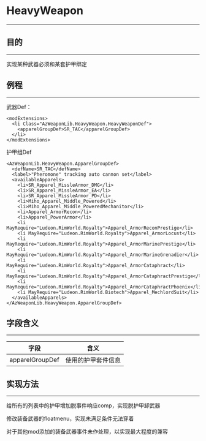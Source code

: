 # HeavyWeapon
***
## 目的
***
  实现某种武器必须和某套护甲绑定
## 例程
***
  武器Def：
```
<modExtensions>
  <li Class="AzWeaponLib.HeavyWeapon.HeavyWeaponDef">
    <apparelGroupDef>SR_TAC</apparelGroupDef>
  </li>
</modExtensions>
```
  护甲组Def
```
<AzWeaponLib.HeavyWeapon.ApparelGroupDef>
  <defName>SR_TAC</defName>
  <label>"Pheromone" tracking auto cannon set</label>
  <availableApparels>
    <li>SR_Apparel_MissleArmor_DMG</li>
    <li>SR_Apparel_MissleArmor_EA</li>
    <li>SR_Apparel_MissleArmor_PD</li>
    <li>Miho_Apparel_Middle_Powered</li>
    <li>Miho_Apparel_Middle_PoweredMechanitor</li>
    <li>Apparel_ArmorRecon</li>
    <li>Apparel_PowerArmor</li>
    <li MayRequire="Ludeon.RimWorld.Royalty">Apparel_ArmorReconPrestige</li>
    <li MayRequire="Ludeon.RimWorld.Royalty">Apparel_ArmorLocust</li>
    <li MayRequire="Ludeon.RimWorld.Royalty">Apparel_ArmorMarinePrestige</li>
    <li MayRequire="Ludeon.RimWorld.Royalty">Apparel_ArmorMarineGrenadier</li>
    <li MayRequire="Ludeon.RimWorld.Royalty">Apparel_ArmorCataphract</li>
    <li MayRequire="Ludeon.RimWorld.Royalty">Apparel_ArmorCataphractPrestige</li>
    <li MayRequire="Ludeon.RimWorld.Royalty">Apparel_ArmorCataphractPhoenix</li>
    <li MayRequire="Ludeon.RimWorld.Biotech">Apparel_MechlordSuit</li>
  </availableApparels>
</AzWeaponLib.HeavyWeapon.ApparelGroupDef>
```
## 字段含义
***
  |字段|含义|
  |:--:|:--:|
  |apparelGroupDef|使用的护甲套件信息|
## 实现方法
***
  给所有的列表中的护甲增加脱事件响应comp，实现脱护甲卸武器

  修改装备武器的floatmenu，实现未满足条件无法穿着
  
  对于其他mod添加的装备武器事件未作处理，以实现最大程度的兼容
